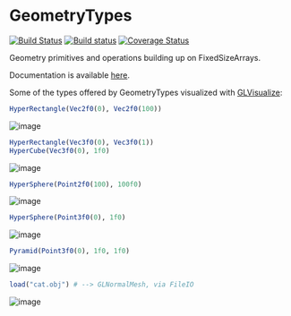 # GeometryTypes

[![Build Status](https://travis-ci.org/JuliaGeometry/GeometryTypes.jl.svg?branch=master)](https://travis-ci.org/JuliaGeometry/GeometryTypes.jl)
[![Build status](https://ci.appveyor.com/api/projects/status/m8ewjryjcxu1450m/branch/master?svg=true)](https://ci.appveyor.com/project/SimonDanisch/geometrytypes-jl/branch/master)
[![Coverage Status](https://coveralls.io/repos/JuliaGeometry/GeometryTypes.jl/badge.svg)](https://coveralls.io/r/JuliaGeometry/GeometryTypes.jl)

Geometry primitives and operations building up on FixedSizeArrays.

Documentation is available [here](./docs/build/).


Some of the types offered by GeometryTypes visualized with [GLVisualize](http://www.glvisualize.com/):

```Julia
HyperRectangle(Vec2f0(0), Vec2f0(100))
```
![image](https://cloud.githubusercontent.com/assets/1010467/14317883/a0dc3014-fc0a-11e5-860b-ee7e15bc2f9b.png)


```Julia
HyperRectangle(Vec3f0(0), Vec3f0(1))
HyperCube(Vec3f0(0), 1f0)
```
![image](https://cloud.githubusercontent.com/assets/1010467/14317856/80f4bd52-fc0a-11e5-986a-cac828585a21.png)

```Julia
HyperSphere(Point2f0(100), 100f0)
```
![image](https://cloud.githubusercontent.com/assets/1010467/14317827/4d8633f6-fc0a-11e5-920e-caa7e5c7c3e7.png)

```Julia
HyperSphere(Point3f0(0), 1f0)
```
![image](https://cloud.githubusercontent.com/assets/1010467/14317840/666c1e44-fc0a-11e5-8430-c214e6640690.png)


```Julia
Pyramid(Point3f0(0), 1f0, 1f0)
```
![image](https://cloud.githubusercontent.com/assets/1010467/14317798/3742e350-fc0a-11e5-9c10-b46fde8d9b1b.png)

```Julia
load("cat.obj") # --> GLNormalMesh, via FileIO
```
![image](https://cloud.githubusercontent.com/assets/1010467/14317773/1c4087f6-fc0a-11e5-95c5-97d4cd840c1a.png)

